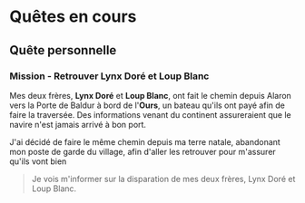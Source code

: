 # Quêtes en cours


## Quête personnelle 
### Mission - Retrouver Lynx Doré et Loup Blanc

Mes deux frères, **Lynx Doré** et **Loup Blanc**, ont fait le chemin depuis Alaron vers la Porte de Baldur à bord de l'**Ours**, un bateau qu'ils ont payé afin de faire la traversée. Des informations venant du continent assureraient que le navire n'est jamais arrivé à bon port. 

J'ai décidé de faire le même chemin depuis ma terre natale, abandonant mon poste de garde du village, afin d'aller les retrouver pour m'assurer qu'ils vont bien

> Je vois m'informer sur la disparation de mes deux frères, Lynx Doré et Loup Blanc.
